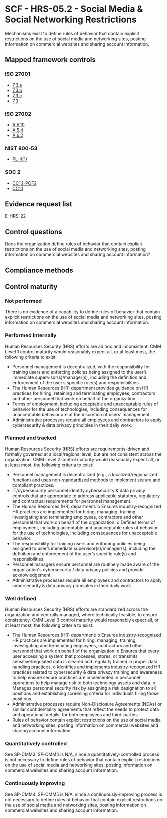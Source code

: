 # SCF - HRS-05.2 - Social Media & Social Networking Restrictions
Mechanisms exist to define rules of behavior that contain explicit restrictions on the use of social media and networking sites, posting information on commercial websites and sharing account information.
## Mapped framework controls
### ISO 27001
- [7.3.a](../iso27001/7.md#73a)
- [7.3.b](../iso27001/7.md#73b)
- [7.3.c](../iso27001/7.md#73c)
- [7.3](../iso27001/7.md#73)

### ISO 27002
- [A.5.10](../iso27002/a-5.md#a510)
- [A.5.4](../iso27002/a-5.md#a54)
- [A.6.2](../iso27002/a-6.md#a62)

### NIST 800-53
- [PL-4(1)](../nist80053/pl-4-1.md)

### SOC 2
- [CC1.1-POF2](../soc2/cc11-pof2.md)
- [CC1.1](../soc2/cc11.md)

## Evidence request list
E-HRS-22

## Control questions
Does the organization define rules of behavior that contain explicit restrictions on the use of social media and networking sites, posting information on commercial websites and sharing account information?

## Compliance methods


## Control maturity
### Not performed
There is no evidence of a capability to define rules of behavior that contain explicit restrictions on the use of social media and networking sites, posting information on commercial websites and sharing account information.

### Performed internally
Human Resources Security (HRS) efforts are ad hoc and inconsistent. CMM Level 1 control maturity would reasonably expect all, or at least most, the following criteria to exist:
- Personnel management is decentralized, with the responsibility for training users and enforcing policies being assigned to the user’s immediate supervisor(s)/manager(s), including the definition and enforcement of the user’s specific role(s) and responsibilities.
- The Human Resources (HR) department provides guidance on HR practices for hiring, retaining and terminating employees, contractors and other personnel that work on behalf of the organization.
- Terms of employment, including acceptable and unacceptable rules of behavior for the use of technologies, including consequences for unacceptable behavior are at the discretion of users’ management.
- Administrative processes require all employees and contractors to apply cybersecurity & data privacy principles in their daily work.

### Planned and tracked
Human Resources Security (HRS) efforts are requirements-driven and formally governed at a local/regional level, but are not consistent across the organization. CMM Level 2 control maturity would reasonably expect all, or at least most, the following criteria to exist:
- Personnel management is decentralized (e.g., a localized/regionalized function) and uses non-standardized methods to implement secure and compliant practices.
- IT/cybersecurity personnel identify cybersecurity & data privacy controls that are appropriate to address applicable statutory, regulatory and contractual requirements for personnel management.
- The Human Resources (HR) department:
o	Ensures industry-recognized HR practices are implemented for hiring, managing, training, investigating and terminating employees, contractors and other personnel that work on behalf of the organization.
o	Defines terms of employment, including acceptable and unacceptable rules of behavior for the use of technologies, including consequences for unacceptable behavior.
- The responsibility for training users and enforcing policies being assigned to user’s immediate supervisor(s)/manager(s), including the definition and enforcement of the user’s specific role(s) and responsibilities.
- Personnel managers ensure personnel are routinely made aware of the organization's cybersecurity / data privacy policies and provide acknowledgement.
- Administrative processes require all employees and contractors to apply cybersecurity & data privacy principles in their daily work.

### Well defined
Human Resources Security (HRS) efforts are standardized across the organization and centrally managed, where technically feasible, to ensure consistency. CMM Level 3 control maturity would reasonably expect all, or at least most, the following criteria to exist:
- The Human Resources (HR) department:
o	Ensures industry-recognized HR practices are implemented for hiring, managing, training, investigating and terminating employees, contractors and other personnel that work on behalf of the organization.
o	Ensures that every user accessing a system that processes, stores, or transmits sensitive/regulated data is cleared and regularly trained in proper data handling practices.
o	Identifies and implements industry-recognized HR practices related to cybersecurity & data privacy training and awareness to help ensure secure practices are implemented in personnel operations to help manage risk to both technology assets and data.
o	Manages personnel security risk by assigning a risk designation to all positions and establishing screening criteria for individuals filling those positions.
- Administrative processes require Non-Disclosure Agreements (NDAs) or similar confidentiality agreements that reflect the needs to protect data and operational details, for both employees and third-parties.
- Rules of behavior contain explicit restrictions on the use of social media and networking sites, posting information on commercial websites and sharing account information.

### Quantitatively controlled
See SP-CMM3. SP-CMM4 is N/A, since a quantitatively-controlled process is not necessary to define rules of behavior that contain explicit restrictions on the use of social media and networking sites, posting information on commercial websites and sharing account information.

### Continuously improving
See SP-CMM4. SP-CMM5 is N/A, since a continuously-improving process is not necessary to define rules of behavior that contain explicit restrictions on the use of social media and networking sites, posting information on commercial websites and sharing account information.
